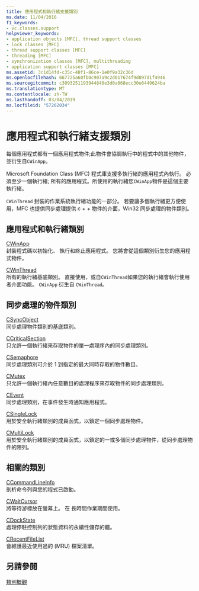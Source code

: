 ```yaml
---
title: 應用程式和執行緒支援類別
ms.date: 11/04/2016
f1_keywords:
- vc.classes.support
helpviewer_keywords:
- application objects [MFC], thread support classes
- lock classes [MFC]
- thread support classes [MFC]
- threading [MFC]
- synchronization classes [MFC], multithreading
- application support classes [MFC]
ms.assetid: 3c1d14fd-c35c-48f1-86ce-1e0f9a32c36d
ms.openlocfilehash: 667725a60fb0c907a9c2d017674f9d097d1f4946
ms.sourcegitcommit: c3093251193944840e3d0a068ecc30e6449624ba
ms.translationtype: MT
ms.contentlocale: zh-TW
ms.lasthandoff: 03/04/2019
ms.locfileid: "57262034"
---
```

# <a name="application-and-thread-support-classes"></a>應用程式和執行緒支援類別

每個應用程式都有一個應用程式物件;此物件會協調執行中的程式中的其他物件，並衍生自`CWinApp`。

Microsoft Foundation Class (MFC) 程式庫支援多執行緒的應用程式內執行。 必須至少一個執行緒; 所有的應用程式。所使用的執行緒您`CWinApp`物件是這個主要執行緒。

`CWinThread` 封裝的作業系統執行緒功能的一部分。 若要讓多個執行緒更方便使用，MFC 也提供同步處理提供 c + + 物件的介面，Win32 同步處理的物件類別。

## <a name="application-and-thread-classes"></a>應用程式和執行緒類別

[CWinApp](../mfc/reference/cwinapp-class.md)<br/>
封裝程式碼以初始化、 執行和終止應用程式。 您將會從這個類別衍生您的應用程式物件。

[CWinThread](../mfc/reference/cwinthread-class.md)<br/>
所有的執行緒基底類別。 直接使用，或自`CWinThread`如果您的執行緒會執行使用者介面功能。 `CWinApp` 衍生自 `CWinThread`。

## <a name="synchronization-object-classes"></a>同步處理的物件類別

[CSyncObject](../mfc/reference/csyncobject-class.md)<br/>
同步處理物件類別的基底類別。

[CCriticalSection](../mfc/reference/ccriticalsection-class.md)<br/>
只允許一個執行緒來存取物件的單一處理序內的同步處理類別。

[CSemaphore](../mfc/reference/csemaphore-class.md)<br/>
同步處理類別可介於 1 到指定的最大同時存取的物件數目。

[CMutex](../mfc/reference/cmutex-class.md)<br/>
只允許一個執行緒內任意數目的處理程序來存取物件的同步處理類別。

[CEvent](../mfc/reference/cevent-class.md)<br/>
同步處理類別，在事件發生時通知應用程式。

[CSingleLock](../mfc/reference/csinglelock-class.md)<br/>
用於安全執行緒類別的成員函式，以鎖定一個同步處理物件。

[CMultiLock](../mfc/reference/cmultilock-class.md)<br/>
用於安全執行緒類別的成員函式，以鎖定的一或多個同步處理物件，從同步處理物件的陣列。

## <a name="related-classes"></a>相關的類別

[CCommandLineInfo](../mfc/reference/ccommandlineinfo-class.md)<br/>
剖析命令列與您的程式已啟動。

[CWaitCursor](../mfc/reference/cwaitcursor-class.md)<br/>
將等待游標放在螢幕上。 在 長時間作業期間使用。

[CDockState](../mfc/reference/cdockstate-class.md)<br/>
處理停駐控制列的狀態資料的永續性儲存的體。

[CRecentFileList](../mfc/reference/crecentfilelist-class.md)<br/>
會維護最近使用過的 (MRU) 檔案清單。

## <a name="see-also"></a>另請參閱

[類別概觀](../mfc/class-library-overview.md)
